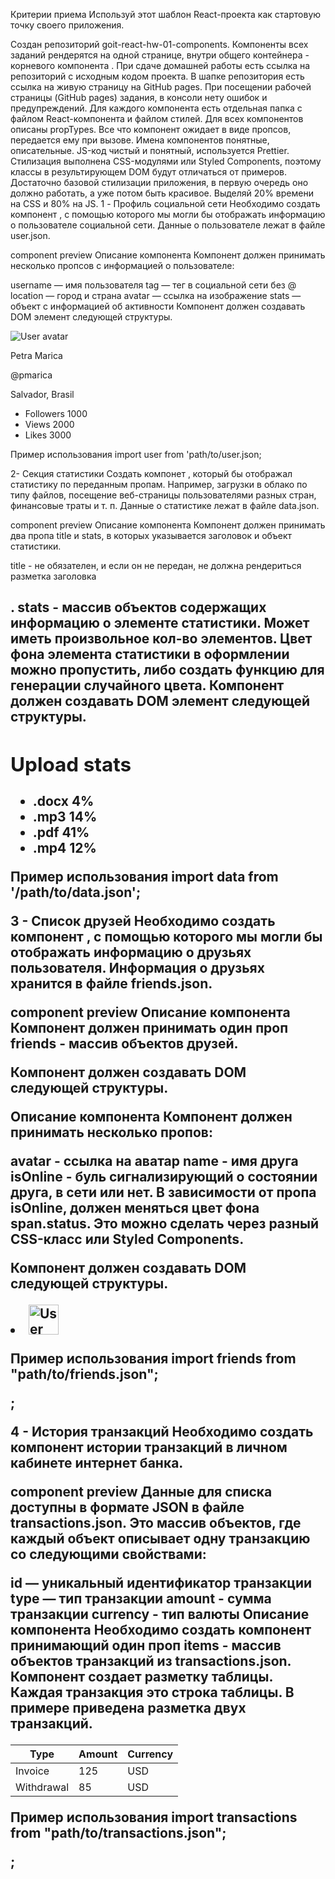 Критерии приема Используй этот шаблон React-проекта как стартовую точку своего приложения.

Создан репозиторий goit-react-hw-01-components. Компоненты всех заданий рендерятся на одной
странице, внутри общего контейнера - корневого компонента <App>. При сдаче домашней работы есть
ссылка на репозиторий с исходным кодом проекта. В шапке репозитория есть ссылка на живую страницу на
GitHub pages. При посещении рабочей страницы (GitHub pages) задания, в консоли нету ошибок и
предупреждений. Для каждого компонента есть отдельная папка с файлом React-компонента и файлом
стилей. Для всех компонентов описаны propTypes. Все что компонент ожидает в виде пропсов, передается
ему при вызове. Имена компонентов понятные, описательные. JS-код чистый и понятный, используется
Prettier. Стилизация выполнена CSS-модулями или Styled Components, поэтому классы в результирующем
DOM будут отличаться от примеров. Достаточно базовой стилизации приложения, в первую очередь оно
должно работать, а уже потом быть красивое. Выделяй 20% времени на CSS и 80% на JS. 1 - Профиль
социальной сети Необходимо создать компонент <Profile>, с помощью которого мы могли бы отображать
информацию о пользователе социальной сети. Данные о пользователе лежат в файле user.json.

component preview Описание компонента <Profile> Компонент должен принимать несколько пропсов с
информацией о пользователе:

username — имя пользователя tag — тег в социальной сети без @ location — город и страна avatar —
ссылка на изображение stats — объект с информацией об активности Компонент должен создавать DOM
элемент следующей структуры.

<div class="profile">
  <div class="description">
    <img
      src="https://cdn-icons-png.flaticon.com/512/1077/1077012.png"
      alt="User avatar"
      class="avatar"
    />
    <p class="name">Petra Marica</p>
    <p class="tag">@pmarica</p>
    <p class="location">Salvador, Brasil</p>
  </div>

  <ul class="stats">
    <li>
      <span class="label">Followers</span>
      <span class="quantity">1000</span>
    </li>
    <li>
      <span class="label">Views</span>
      <span class="quantity">2000</span>
    </li>
    <li>
      <span class="label">Likes</span>
      <span class="quantity">3000</span>
    </li>
  </ul>
</div>

Пример использования import user from 'path/to/user.json;

<Profile
  username={user.username}
  tag={user.tag}
  location={user.location}
  avatar={user.avatar}
  stats={user.stats}
/>

2- Секция статистики Создать компонет <Statistics>, который бы отображал статистику по переданным
пропам. Например, загрузки в облако по типу файлов, посещение веб-страницы пользователями разных
стран, финансовые траты и т. п. Данные о статистике лежат в файле data.json.

component preview Описание компонента <Statistics> Компонент должен принимать два пропа title и
stats, в которых указывается заголовок и объект статистики.

title - не обязателен, и если он не передан, не должна рендериться разметка заголовка <h2>. stats -
массив объектов содержащих информацию о элементе статистики. Может иметь произвольное кол-во
элементов. Цвет фона элемента статистики в оформлении можно пропустить, либо создать функцию для
генерации случайного цвета. Компонент должен создавать DOM элемент следующей структуры.

<section class="statistics">
  <h2 class="title">Upload stats</h2>

  <ul class="stat-list">
    <li class="item">
      <span class="label">.docx</span>
      <span class="percentage">4%</span>
    </li>
    <li class="item">
      <span class="label">.mp3</span>
      <span class="percentage">14%</span>
    </li>
    <li class="item">
      <span class="label">.pdf</span>
      <span class="percentage">41%</span>
    </li>
    <li class="item">
      <span class="label">.mp4</span>
      <span class="percentage">12%</span>
    </li>
  </ul>
</section>

Пример использования import data from '/path/to/data.json';

<Statistics title="Upload stats" stats={data} />
<Statistics stats={data} />

3 - Список друзей Необходимо создать компонент <FriendList>, с помощью которого мы могли бы
отображать информацию о друзьях пользователя. Информация о друзьях хранится в файле friends.json.

component preview Описание компонента <FriendList> Компонент должен принимать один проп friends -
массив объектов друзей.

Компонент должен создавать DOM следующей структуры.

<ul class="friend-list">
  <!-- Произвольное кол-во FriendListItem -->
</ul>

Описание компонента <FriendListItem> Компонент должен принимать несколько пропов:

avatar - ссылка на аватар name - имя друга isOnline - буль сигнализирующий о состоянии друга, в сети
или нет. В зависимости от пропа isOnline, должен меняться цвет фона span.status. Это можно сделать
через разный CSS-класс или Styled Components.

Компонент должен создавать DOM следующей структуры.

<li class="item">
  <span class="status"></span>
  <img class="avatar" src="" alt="User avatar" width="48" />
  <p class="name"></p>
</li>

Пример использования import friends from "path/to/friends.json";

<FriendList friends={friends} />;

4 - История транзакций Необходимо создать компонент истории транзакций в личном кабинете интернет
банка.

component preview Данные для списка доступны в формате JSON в файле transactions.json. Это массив
объектов, где каждый объект описывает одну транзакцию со следующими свойствами:

id — уникальный идентификатор транзакции type — тип транзакции amount - сумма транзакции currency -
тип валюты Описание компонента <TransactionHistory> Необходимо создать компонент
<TransactionHistory> принимающий один проп items - массив объектов транзакций из transactions.json.
Компонент создает разметку таблицы. Каждая транзакция это строка таблицы. В примере приведена
разметка двух транзакций.

<table class="transaction-history">
  <thead>
    <tr>
      <th>Type</th>
      <th>Amount</th>
      <th>Currency</th>
    </tr>
  </thead>

  <tbody>
    <tr>
      <td>Invoice</td>
      <td>125</td>
      <td>USD</td>
    </tr>
    <tr>
      <td>Withdrawal</td>
      <td>85</td>
      <td>USD</td>
    </tr>
  </tbody>
</table>

Пример использования import transactions from "path/to/transactions.json";

<TransactionHistory items={transactions} />;
